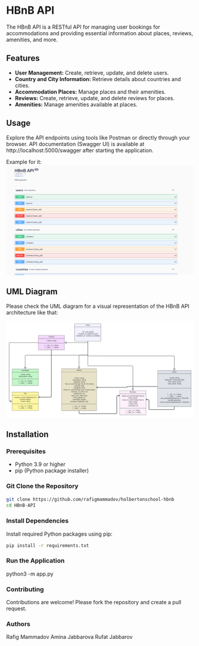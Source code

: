 # HBnB API

The HBnB API is a RESTful API for managing user bookings for accommodations and providing essential information about places, reviews, amenities, and more.

## Features

- **User Management:** Create, retrieve, update, and delete users.
- **Country and City Information:** Retrieve details about countries and cities.
- **Accommodation Places:** Manage places and their amenities.
- **Reviews:** Create, retrieve, update, and delete reviews for places.
- **Amenities:** Manage amenities available at places.

## Usage

Explore the API endpoints using tools like Postman or directly through your browser. API documentation (Swagger UI) is available at http://localhost:5000/swagger after starting the application.

Example for it:
![jpeg](media/SwaggerUI.png)

## UML Diagram

Please check the UML diagram for a visual representation of the HBnB API architecture like that:

![png](media/UML%20class%20(3).png)

## Installation

### Prerequisites

- Python 3.9 or higher
- pip (Python package installer)

### Git Clone the Repository

```bash
git clone https://github.com/rafigmammadov/holbertonschool-hbnb
cd HBnB-API
```

### Install Dependencies

Install required Python packages using pip:

```bash
pip install -r requirements.txt
```

### Run the Application

python3 -m app.py

### Contributing

Contributions are welcome! Please fork the repository and create a pull request.

### Authors

Rafig Mammadov
Amina Jabbarova
Rufat Jabbarov
